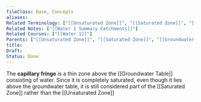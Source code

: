 ```yaml
---
fileClass: Base, Concepts
aliases: 
Related Terminology: ["[[Unsaturated Zone]]", "[[Saturated Zone]]", "[[Groundwater Table]]"]
Related Notes: ["[[Water 1 Summary Catchments]]"]
Related Courses: ["[[Water 1]]"]
Parents: ["[[Unsaturated Zone]]", "[[Saturated Zone]]", "[[Groundwater Table]]"]
title: 
Draft: 
Status: Done
---
```

The **capillary fringe** is a thin zone above the [[Groundwater Table]] consisting of water. Since it is completely saturated, even though it lies above the groundwater table, it is still considered part of the [[Saturated Zone]] rather than the [[Unsaturated Zone]]